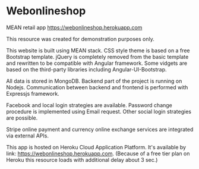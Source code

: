 # Webonlineshop
MEAN retail app
https://webonlineshop.herokuapp.com

This resource was created for demonstration purposes only.

This website is built using MEAN stack. CSS style theme is based on a free Bootstrap template. jQuery is completely removed from the basic template and rewritten to be compatible with Angular framework. Some vidgets are based on the third-party libraries including Angular-UI-Bootstrap.

All data is stored in MongoDB. Backend part of the project is running on Nodejs. Communication between backend and frontend is performed with Expressjs framework.

Facebook and local login strategies are available.  Password change procedure is implemented using Email request. Other social login strategies are possible. 

Stripe online payment and currency online exchange services are integrated via external APIs.

This app is hosted on Heroku Cloud Application Platform. 
It's available by link: https://webonlineshop.herokuapp.com.
(Because of a free tier plan on Heroku this resource loads with additional delay about 3 sec.)

